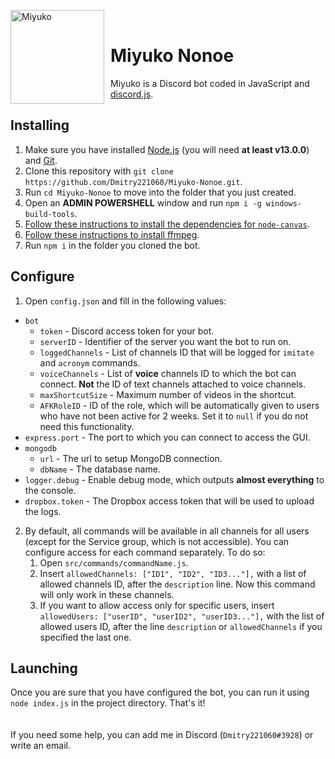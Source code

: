 <img src="https://i.imgur.com/CEsh2ow.jpg" width="150" height="150" align="left" style="float: left; margin: 0 10px 0 0;" alt="Miyuko"><br />
# Miyuko Nonoe
Miyuko is a Discord bot coded in JavaScript and [discord.js](https://github.com/discordjs/discord.js).

## Installing
1. Make sure you have installed [Node.js](https://nodejs.org/ru/) (you will need **at least v13.0.0**) and [Git](https://git-scm.com/).
2. Clone this repository with `git clone https://github.com/Dmitry221060/Miyuko-Nonoe.git`.
3. Run `cd Miyuko-Nonoe` to move into the folder that you just created.
4. Open an **ADMIN POWERSHELL** window and run `npm i -g windows-build-tools`.
5. [Follow these instructions to install the dependencies for `node-canvas`](https://github.com/Automattic/node-canvas/wiki/Installation:-Windows).
6. [Follow these instructions to install ffmpeg](https://www.wikihow.com/Install-FFmpeg-on-Windows).
7. Run `npm i` in the folder you cloned the bot.

## Configure
1. Open `config.json` and fill in the following values:
* `bot`
    * `token` - Discord access token for your bot.
    * `serverID` - Identifier of the server you want the bot to run on.
    * `loggedChannels` - List of channels ID that will be logged for `imitate` and `acronym` commands.
    * `voiceChannels` - List of **voice** channels ID to which the bot can connect. **Not** the ID of text channels attached to voice channels.
    * `maxShortcutSize` - Maximum number of videos in the shortcut.
    * `AFKRoleID` - ID of the role, which will be automatically given to users who have not been active for 2 weeks. Set it to `null` if you do not need this functionality.
* `express.port` - The port to which you can connect to access the GUI.
* `mongodb`
    * `url` - The url to setup MongoDB connection.
    * `dbName` - The database name.
* `logger.debug` - Enable debug mode, which outputs **almost everything** to the console.
* `dropbox.token` - The Dropbox access token that will be used to upload the logs.
2. By default, all commands will be available in all channels for all users (except for the Service group, which is not accessible). You can configure access for each command separately. To do so:
    1. Open `src/commands/commandName.js`.
    2. Insert `allowedChannels: ["ID1", "ID2", "ID3..."],` with a list of allowed channels ID, after the `description` line. Now this command will only work in these channels. 
    3. If you want to allow access only for specific users, insert `allowedUsers: ["userID", "userID2", "userID3..."],` with the list of allowed users ID, after the line `description` or `allowedChannels` if you specified the last one.

## Launching
Once you are sure that you have configured the bot, you can run it using `node index.js` in the project directory. That's it!
<br />
<br />
<br />
If you need some help, you can add me in Discord (`Dmitry221060#3928`) or write an email.
